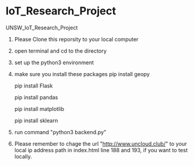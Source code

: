 # IoT_Research_Project

UNSW_IoT_Research_Project

1. Please Clone this reporsity to your local computer

2. open terminal and cd to the directory

3. set up the python3 environment

4. make sure you install these packages
    pip install geopy

    pip install Flask

    pip install pandas

    pip install matplotlib

    pip install sklearn

5. run command "python3 backend.py"

6. Please remember to chage the url "http://www.uncloud.club/" to your local ip address path in index.html line 188 and 193, if you want to test locally.
   
